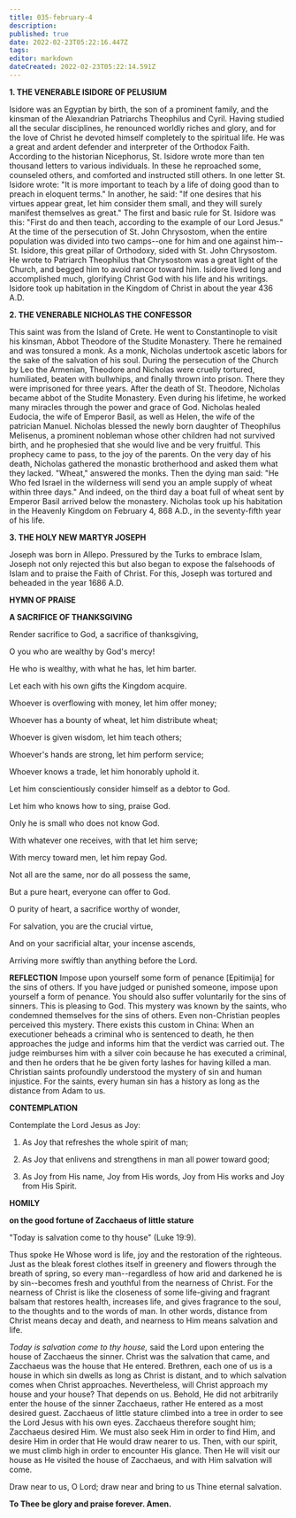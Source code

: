 ```yaml
---
title: 035-february-4
description: 
published: true
date: 2022-02-23T05:22:16.447Z
tags: 
editor: markdown
dateCreated: 2022-02-23T05:22:14.591Z
---
```



**1. THE VENERABLE ISIDORE OF PELUSIUM**

Isidore was an Egyptian by birth, the son of a prominent family, and the kinsman of the Alexandrian Patriarchs Theophilus and Cyril. Having studied all the secular disciplines, he renounced worldly riches and glory, and for the love of Christ he devoted himself completely to the spiritual life. He was a great and ardent defender and interpreter of the Orthodox Faith. According to the historian Nicephorus, St. Isidore wrote more than ten thousand letters to various individuals. In these he reproached some, counseled others, and comforted and instructed still others. In one letter St. Isidore wrote: "It is more important to teach by a life of doing good than to preach in eloquent terms." In another, he said: "If one desires that his virtues appear great, let him consider them small, and they will surely manifest themselves as great." The first and basic rule for St. Isidore was this: "First do and then teach, according to the example of our Lord Jesus." At the time of the persecution of St. John Chrysostom, when the entire population was divided into two camps--one for him and one against him--St. Isidore, this great pillar of Orthodoxy, sided with St. John Chrysostom. He wrote to Patriarch Theophilus that Chrysostom was a great light of the Church, and begged him to avoid rancor toward him. Isidore lived long and accomplished much, glorifying Christ God with his life and his writings. Isidore took up habitation in the Kingdom of Christ in about the year 436 A.D.

**2. THE VENERABLE NICHOLAS THE CONFESSOR**

This saint was from the Island of Crete. He went to Constantinople to visit his kinsman, Abbot Theodore of the Studite Monastery. There he remained and was tonsured a monk. As a monk, Nicholas undertook ascetic labors for the sake of the salvation of his soul. During the persecution of the Church by Leo the Armenian, Theodore and Nicholas were cruelly tortured, humiliated, beaten with bullwhips, and finally thrown into prison. There they were imprisoned for three years. After the death of St. Theodore, Nicholas became abbot of the Studite Monastery. Even during his lifetime, he worked many miracles through the power and grace of God. Nicholas healed Eudocia, the wife of Emperor Basil, as well as Helen, the wife of the patrician Manuel. Nicholas blessed the newly born daughter of Theophilus Melisenus, a prominent nobleman whose other children had not survived birth, and he prophesied that she would live and be very fruitful. This prophecy came to pass, to the joy of the parents. On the very day of his death, Nicholas gathered the monastic brotherhood and asked them what they lacked. "Wheat," answered the monks. Then the dying man said: "He Who fed Israel in the wilderness will send you an ample supply of wheat within three days." And indeed, on the third day a boat full of wheat sent by Emperor Basil arrived below the monastery. Nicholas took up his habitation in the Heavenly Kingdom on February 4, 868 A.D., in the seventy-fifth year of his life.

**3. THE HOLY NEW MARTYR JOSEPH**

Joseph was born in Allepo. Pressured by the Turks to embrace Islam, Joseph not only rejected this but also began to expose the falsehoods of Islam and to praise the Faith of Christ. For this, Joseph was tortured and beheaded in the year 1686 A.D.



**HYMN OF PRAISE**

**A SACRIFICE OF THANKSGIVING**

Render sacrifice to God, a sacrifice of thanksgiving,

O you who are wealthy by God's mercy!

He who is wealthy, with what he has, let him barter.

Let each with his own gifts the Kingdom acquire.

Whoever is overflowing with money, let him offer money;

Whoever has a bounty of wheat, let him distribute wheat;

Whoever is given wisdom, let him teach others;

Whoever's hands are strong, let him perform service;

Whoever knows a trade, let him honorably uphold it.

Let him conscientiously consider himself as a debtor to God.

Let him who knows how to sing, praise God.

Only he is small who does not know God.

With whatever one receives, with that let him serve;

With mercy toward men, let him repay God.

Not all are the same, nor do all possess the same,

But a pure heart, everyone can offer to God.

O purity of heart, a sacrifice worthy of wonder,

For salvation, you are the crucial virtue,

And on your sacrificial altar, your incense ascends,

Arriving more swiftly than anything before the Lord.


**REFLECTION**
Impose upon yourself some form of penance [Epitimija] for the sins of others. If you have judged or punished someone, impose upon yourself a form of penance. You should also suffer voluntarily for the sins of sinners. This is pleasing to God. This mystery was known by the saints, who condemned themselves for the sins of others. Even non-Christian peoples perceived this mystery. There exists this custom in China: When an executioner beheads a criminal who is sentenced to death, he then approaches the judge and informs him that the verdict was carried out. The judge reimburses him with a silver coin because he has executed a criminal, and then he orders that he be given forty lashes for having killed a man. Christian saints profoundly understood the mystery of sin and human injustice. For the saints, every human sin has a history as long as the distance from Adam to us.

**CONTEMPLATION**

Contemplate the Lord Jesus as Joy:

1.  As Joy that refreshes the whole spirit of man;

1.  As Joy that enlivens and strengthens in man all power toward good;

1.  As Joy from His name, Joy from His words, Joy from His works and Joy from His Spirit.




**HOMILY**

**on the good fortune of Zacchaeus of little stature**

"Today is salvation come to thy house" (Luke 19:9).

Thus spoke He Whose word is life, joy and the restoration of the righteous. Just as the bleak forest clothes itself in greenery and flowers through the breath of spring, so every man--regardless of how arid and darkened he is by sin--becomes fresh and youthful from the nearness of Christ. For the nearness of Christ is like the closeness of some life-giving and fragrant balsam that restores health, increases life, and gives fragrance to the soul, to the thoughts and to the words of man. In other words, distance from Christ means decay and death, and nearness to Him means salvation and life.

*Today is salvation come to thy house,* said the Lord upon entering the house of Zacchaeus the sinner. Christ was the salvation that came, and Zacchaeus was the house that He entered. Brethren, each one of us is a house in which sin dwells as long as Christ is distant, and to which salvation comes when Christ approaches. Nevertheless, will Christ approach my house and your house? That depends on us. Behold, He did not arbitrarily enter the house of the sinner Zacchaeus, rather He entered as a most desired guest. Zacchaeus of little stature climbed into a tree in order to see the Lord Jesus with his own eyes. Zacchaeus therefore sought him; Zacchaeus desired Him. We must also seek Him in order to find Him, and desire Him in order that He would draw nearer to us. Then, with our spirit, we must climb high in order to encounter His glance. Then He will visit our house as He visited the house of Zacchaeus, and with Him salvation will come.

Draw near to us, O Lord; draw near and bring to us Thine eternal salvation.

**To Thee be glory and praise forever. Amen.**
